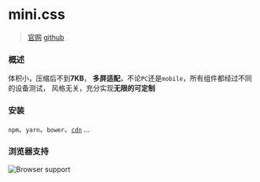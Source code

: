 # mini.css

> [官网](http://minicss.org/) [github](https://github.com/Chalarangelo/mini.css)

### 概述

体积小，压缩后不到**7KB**，
**多屏适配**，不论`PC`还是`mobile`，所有组件都经过不同的设备测试，
风格无关，充分实现**无限的可定制**

### 安装

`npm`、`yarn`、`bower`、[`cdn`](https://cdnjs.com/libraries/mini.css) …

### 浏览器支持

![Browser support](./browser.png)